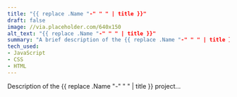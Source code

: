 ```yaml
---
title: "{{ replace .Name "-" " " | title }}"
draft: false
image: //via.placeholder.com/640x150
alt_text: "{{ replace .Name "-" " " | title }}"
summary: "A brief description of the {{ replace .Name "-" " " | title }} project."
tech_used: 
- JavaScript
- CSS
- HTML
---
```

Description of the {{ replace .Name "-" " " | title }} project...